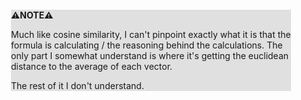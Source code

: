 <div style="margin:2em; background-color: #e0e0e0;">

<strong>⚠️NOTE️️️⚠️</strong>

Much like cosine similarity, I can't pinpoint exactly what it is that the formula is calculating / the reasoning behind the calculations. The only part I somewhat understand is where it's getting the euclidean distance to the average of each vector.

The rest of it I don't understand.
</div>


